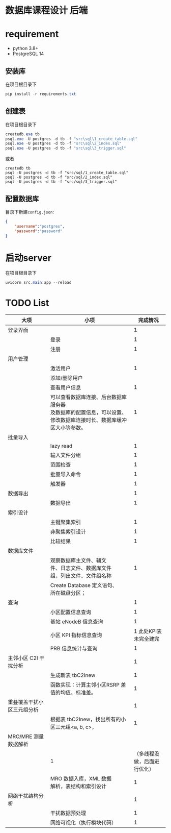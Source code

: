 # 数据库课程设计 后端
# requirement
* python 3.8+
* PostgreSQL 14

## 安装库
在项目根目录下
```powershell
pip install -r requirements.txt
```
## 创建表
在项目根目录下
```powershell
createdb.exe tb
psql.exe -U postgres -d tb -f "src\sql\1_create_table.sql" 
psql.exe -U postgres -d tb -f "src\sql\2_index.sql" 
psql.exe -U postgres -d tb -f "src\sql\3_trigger.sql" 
```
或者
```shell
createdb tb
psql -U postgres -d tb -f "src/sql/1_create_table.sql" 
psql -U postgres -d tb -f "src/sql/2_index.sql"
psql -U postgres -d tb -f "src/sql/3_trigger.sql" 
```
## 配置数据库
目录下新建`config.json`:
```json
{
	"username":"postgres",
	"password":"password"
}
```
# 启动server
在项目根目录下
```powershell
uvicorn src.main:app --reload 
```

# TODO List


| 大项                       | 小项                                                         | 完成情况              |
| -------------------------- | ------------------------------------------------------------ | --------------------- |
| 登录界面                   |                                                              | 1                     |
|                            | 登录                                                         | 1                     |
|                            | 注册                                                         | 1                     |
| 用户管理                   |                                                              |                       |
|                            | 激活用户                                                     | 1                     |
|                            | 添加/删除用户                                                |                       |
|                            | 查看用户信息                                                 | 1                     |
|                            | 可以查看数据库连接、后台数据库服务器<br/>及数据库的配置信息，可以设置、修改数据库连接时长、数据库缓冲区大小等参数。 | 1 |
| 批量导入                   |                                                              |                       |
|  | lazy read | 1 |
|                            | 输入文件分组                                                 | 1                     |
|                            | 范围检查                                                     | 1                     |
|                            | 批量导入命令                                                 | 1                     |
|                            | 触发器                                                       | 1                      |
| 数据导出                   |                                                              | 1                     |
|                            | 数据导出                                                     | 1                     |
| 索引设计                   |                                                              |                       |
|                            | 主键聚集索引                                                 | 1                      |
|                            | 非聚集索引设计                                               | 1                      |
|                            | 比较结果                                                     | 1                      |
| 数据库文件                 |                                                              |                       |
|                            | 观察数据库主文件、辅文<br/>件、日志文件、数据库文件<br/>组，列出文件、文件组名称 | 1 |
|                            | Create Database 定义语句、<br/>所在磁盘分区；                |                       |
| 查询                       |                                                              | 1                     |
|                            | 小区配置信息查询                                             | 1                     |
|                            | 基站 eNodeB 信息查询                                         | 1                     |
|                            | 小区 KPI 指标信息查询                                        | 1 此处KPI表未完全建完 |
|                            | PRB 信息统计与查询                                           | 1                     |
| 主邻小区 C2I 干扰分析      |                                                              | 1                      |
|                            | 生成新表 tbC2Inew                                            | 1                      |
|                            | 函数实现：计算主邻小区RSRP 差值的均值、标准差。              |  1                     |
| 重叠覆盖干扰小区三元组分析 |                                                              | 1                      |
|                            | 根据表 tbC2Inew，找出所有的小区三元组<a, b, c>，             | 1                      |
| MRO/MRE 测量数据解析       |                                                              |                       |
|                            | 1                                            | （多线程没做，后面进行优化） |
|                            | MRO 数据入库，XML 数据<br/>解析，表结构和索引设计            | 1 |
| 网络干扰结构分析           |                                                              | 1 |
|                            | 干扰数据预处理                                               | 1 |
|                            | 网络可视化（执行模块代码）                                           | 1 |

